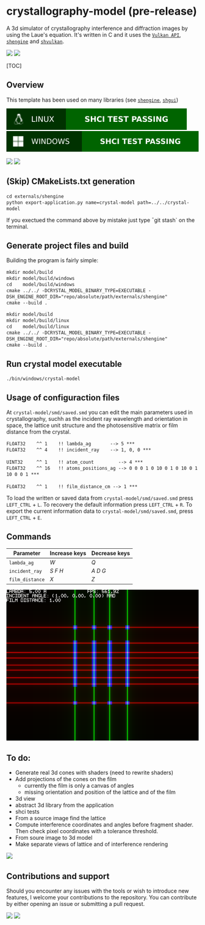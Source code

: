 # crystallography-model (pre-release)

A 3d simulator of crystallography interference and diffraction images by using the Laue's equation. It's written in C and it uses the [`Vulkan API`](https://www.vulkan.org), [`shengine`](https://mrsinho.github.io/shengine-docs) and [`shvulkan`](https://github.com/mrsinho/shvulkan).

![](https://img.shields.io/badge/Sinho_softworks-006400?style=for-the-badge&logo=&logoColor=white&labelColor=990042)
[![](https://img.shields.io/badge/GitHub_repository-000000?style=for-the-badge&logo=github&logoColor=white)](https://github.com/mrsinho/crystallography-model)

[TOC]

## Overview

This template has been used on many libraries (see [`shengine`](https://mrsinho.github.io/shengine-docs), [`shgui`](https://mrsinho.github.io/shgui-docs))

![](.shci/linux/linux-exit-code.svg)
![](.shci/windows/windows-exit-code.svg)

![](https://img.shields.io/badge/Written_in_C-006400?style=for-the-badge&logo=c&logoColor=white&labelColor=003200#.svg)
![](https://img.shields.io/badge/Compatible_with_C%2b%2b-006400?style=for-the-badge&logo=c%2b%2b&logoColor=white&labelColor=003200#.svg)


## (Skip) CMakeLists.txt generation

```shell
cd externals/shengine
python export-application.py name=crystal-model path=../../crystal-model
```

If you exectued the command above by mistake just type ¯git stash` on the terminal.

## Generate project files and build

Building the program is fairly simple:

```shell
mkdir model/build
mkdir model/build/windows
cd    model/build/windows
cmake ../../ -DCRYSTAL_MODEL_BINARY_TYPE=EXECUTABLE -DSH_ENGINE_ROOT_DIR="repo/absolute/path/externals/shengine"
cmake --build .
```

```shell
mkdir model/build
mkdir model/build/linux
cd    model/build/linux
cmake ../../ -DCRYSTAL_MODEL_BINARY_TYPE=EXECUTABLE -DSH_ENGINE_ROOT_DIR="repo/absolute/path/externals/shengine"
cmake --build .
```

## Run crystal model executable

```shell
./bin/windows/crystal-model
```

## Usage of configuraction files

At `crystal-model/smd/saved.smd` you can edit the main parameters used in crystallography, suchh as the incident ray wavelength and orientation in space, the lattice unit structure and the photosensitive matrix or film distance from the crystal.

```shell
FLOAT32    ^^ 1    !! lambda_ag       --> 5 ***
FLOAT32    ^^ 4    !! incident_ray    --> 1, 0, 0 ***

UINT32     ^^ 1    !! atom_count         --> 4 ***
FLOAT32    ^^ 16   !! atoms_positions_ag --> 0 0 0 1 0 10 0 1 0 10 0 1 10 0 0 1 ***

FLOAT32    ^^ 1    !! film_distance_cm --> 1 ***
```

To load the written or saved data from `crystal-model/smd/saved.smd` press `LEFT_CTRL` + `L`. To recovery the default information press `LEFT_CTRL` + `R`. To export the current information data to `crystal-model/smd/saved.smd`, press `LEFT_CTRL` + `E`.


## Commands

|Parameter        |Increase keys    |Decrease keys    |
|-----------------|-----------------|-----------------|
| `lambda_ag`     |       _W_       |       _Q_       |
| `incident_ray`  |     _S F H_     |     _A D G_     |
| `film_distance` |       _X_       |       _Z_       |

![](docs/media/render3.png)

## To do:

* Generate real 3d cones with shaders (need to rewrite shaders)
* Add projections of the cones on the film
    * currently the film is only a canvas of angles
    * missing orientation and position of the lattice and of the film
* 3d view
* abstract 3d library from the application
* shci tests
* From a source image find the lattice
* Compute interference coordinates and angles before fragment shader. Then check pixel coordinates with a tolerance threshold.
* From soure image to 3d model
* Make separate views of lattice and of interference rendering

![](docs/media/d=2lambda.png)

## Contributions and support

Should you encounter any issues with the tools or wish to introduce new features, I welcome your contributions to the repository. You can contribute by either opening an issue or submitting a pull request.

[![](https://img.shields.io/badge/Buy_Me_A_Coffee-006400?style=for-the-badge&logo=buy-me-a-coffee&logoColor=white)](https://www.buymeacoffee.com/mrsinho)
![](https://img.shields.io/badge/Sinho_softworks-006400?style=for-the-badge&logo=&logoColor=white&labelColor=990042)
